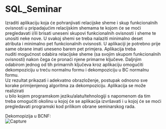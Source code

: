 # SQL_Seminar
Izraditi aplikaciju koja će pohranjivati relacijske sheme i skup funkcionalnih ovisnosti u pripadajućim relacijskim shemama te kojom će se moći  
pregledavati i/ili brisati uneseni skupovi funkcionalnih ovisnosti i sheme te unositi neke nove. U svakoj shemi se treba nalaziti minimalno deset  
atributa i minimalno pet funkcionalnih ovisnosti. U aplikaciji je potrebno prije same obrane imati uneseno barem pet primjera. Aplikacija treba  
nuditi mogućnost odabira relacijske sheme (sa svojim skupom funkcionalnih ovisnosti) nakon čega će pronaći njene primarne ključeve. Daljnjim  
odabirom jednog od tih primarnih ključeva kroz aplikaciju omogućiti dekompoziciju u treću normalnu formu i dekompoziciju u BC normalnu formu.   
Uz rezultat prikazati i adekvatno obrazloženje, postupak odnosno sve korake primijenjenog algoritma za dekompoziciju. Aplikacija se može realizirati  
u bilo kojem programskom jeziku/alatu/tehnologiji s napomenom da tim treba omogućiti okolinu u kojoj će se aplikacija izvršavati i u kojoj će se moći  
pregledavati programski kod prilikom obrane seminarskog rada.  

Dekomopizija u BCNF:   
![Capture](https://user-images.githubusercontent.com/124800316/235660524-8707f6e0-d596-40c7-901f-d636b4b536c4.JPG)

